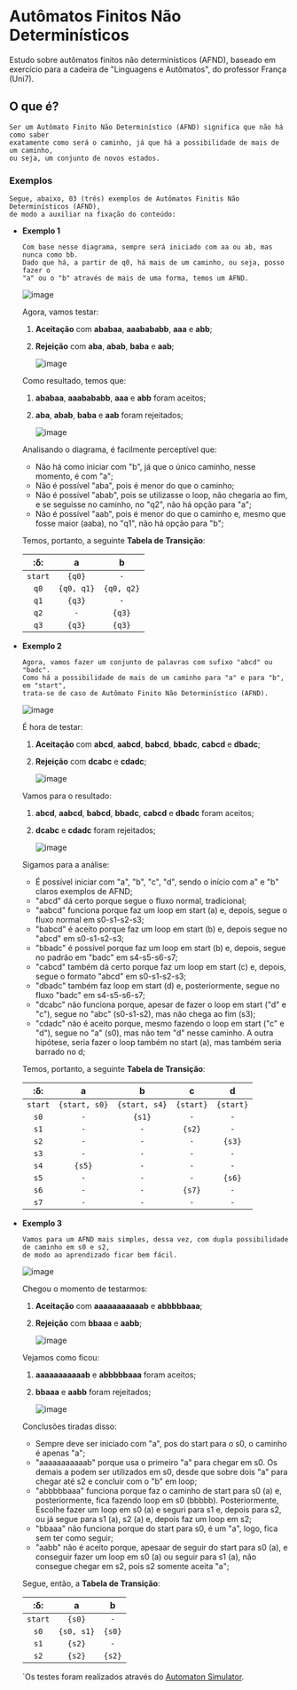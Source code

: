 # Autômatos Finitos Não Determinísticos
Estudo sobre autômatos finitos não determinísticos (AFND), baseado em exercício para a cadeira de "Linguagens e Autômatos", do professor França (Uni7).


## O que é?

	Ser um Autômato Finito Não Determinístico (AFND) significa que não há como saber
 	exatamente como será o caminho, já que há a possibilidade de mais de um caminho,
 	ou seja, um conjunto de novos estados.

### Exemplos
	Segue, abaixo, 03 (três) exemplos de Autômatos Finitis Não Determinísticos (AFND),
 	de modo a auxiliar na fixação do conteúdo:

* **Exemplo 1**

	  Com base nesse diagrama, sempre será iniciado com aa ou ab, mas nunca como bb.
	  Dado que há, a partir de q0, há mais de um caminho, ou seja, posso fazer o
	  "a" ou o "b" através de mais de uma forma, temos um AFND.
  
	 ![image](https://github.com/dgomp/automatos/assets/52968011/3a9a0f95-0994-4d0f-9f58-b94888e4a7a5)

  Agora, vamos testar:
    1. **Aceitação** com **ababaa**, **aaabababb**, **aaa** e **abb**;
    2. **Rejeição** com **aba**, **abab**, **baba** e **aab**;
 
       ![image](https://github.com/dgomp/automatos/assets/52968011/9a590ff4-553c-4a31-839b-c5d080ba7c6c)

  Como resultado, temos que:
    1. **ababaa**, **aaabababb**, **aaa** e **abb** foram aceitos;
    2. **aba**, **abab**, **baba** e **aab** foram rejeitados;
 
       ![image](https://github.com/dgomp/automatos/assets/52968011/8312cca7-4a40-439b-abda-c84dc9b4ef9f)

  Analisando o diagrama, é facilmente perceptível que:
    * Não há como iniciar com "b", já que o único caminho, nesse momento, é com "a";
    * Não é possível "aba", pois é menor do que o caminho;
    * Não é possível "abab", pois se utilizasse o loop, não chegaria ao fim, e se seguisse no caminho, no "q2", não há opção para "a";
    * Não é possível "aab", pois é menor do que o caminho e, mesmo que fosse maior (aaba), no "q1", não há opção para "b";

  Temos, portanto, a seguinte **Tabela de Transição**:

    |   :δ:   |      a     |      b     |
    | :-----: | :--------: | :--------: |
    | `start` |   `{q0}`   |    `-`     |
    | `q0`    | `{q0, q1}` | `{q0, q2}` |
    | `q1`    |    `{q3}`  |    `-`     |
    | `q2`    |    `-`     |   `{q3}`   |
    | `q3`    |   `{q3}`   |   `{q3}`   |


* **Exemplo 2**
  
	  Agora, vamos fazer um conjunto de palavras com sufixo "abcd" ou "badc".
	  Como há a possibilidade de mais de um caminho para "a" e para "b", em "start",
	  trata-se de caso de Autômato Finito Não Determinístico (AFND).

	 ![image](https://github.com/dgomp/automatos/assets/52968011/9fda0a3c-6309-4c35-8635-0ef2668c3f38)

  É hora de testar:
    1. **Aceitação** com **abcd**, **aabcd**, **babcd**, **bbadc**, **cabcd** e **dbadc**;
    2. **Rejeição** com **dcabc** e **cdadc**;
 
       ![image](https://github.com/dgomp/automatos/assets/52968011/817f73d7-3e61-4778-8747-1e07c09f7f36)

  Vamos para o resultado:
    1. **abcd**, **aabcd**, **babcd**, **bbadc**, **cabcd** e **dbadc** foram aceitos;
    2. **dcabc** e **cdadc** foram rejeitados;

       ![image](https://github.com/dgomp/automatos/assets/52968011/3bcc7303-e3d8-44c7-b4e7-5e6c76aa5fca)

  Sigamos para a análise:
    * É possível iniciar com "a", "b", "c", "d", sendo o início com a" e "b" claros exemplos de AFND;
    * "abcd" dá certo porque segue o fluxo normal, tradicional;
    * "aabcd" funciona porque faz um loop em start (a) e, depois, segue o fluxo normal em s0-s1-s2-s3;
    * "babcd" é aceito porque faz um loop em start (b) e, depois segue no "abcd" em s0-s1-s2-s3;
    * "bbadc" é possível porque faz um loop em start (b) e, depois, segue no padrão em "badc" em s4-s5-s6-s7;
    * "cabcd" também dá certo porque faz um loop em start (c) e, depois, segue o formato "abcd" em s0-s1-s2-s3;
    * "dbadc" também faz loop em start (d) e, posteriormente, segue no fluxo "badc" em s4-s5-s6-s7;
    * "dcabc" não funciona porque, apesar de fazer o loop em start ("d" e "c"), segue no "abc" (s0-s1-s2), mas não chega ao fim (s3);
    * "cdadc" não é aceito porque, mesmo fazendo o loop em start ("c" e "d"), segue no "a" (s0), mas não tem "d" nesse caminho. A outra hipótese, seria fazer o loop também no start (a), mas também seria barrado no d;


  Temos, portanto, a seguinte **Tabela de Transição**:

    |   :δ:   |        a      |       b       |      c     |      d     |
    | :-----: | :-----------: | :-----------: | :--------: | :--------: |
    | `start` | `{start, s0}` | `{start, s4}` | `{start}`  | `{start}`  |
    | `s0`    |      `-`      |     `{s1}`    |    `-`     |    `-`     |
    | `s1`    |      `-`      |      `-`      |   `{s2}`   |    `-`     |
    | `s2`    |      `-`      |      `-`      |    `-`     |   `{s3}`   |
    | `s3`    |      `-`      |      `-`      |    `-`     |    `-`     |
    | `s4`    |     `{s5}`    |      `-`      |    `-`     |    `-`     |
    | `s5`    |      `-`      |      `-`      |    `-`     |   `{s6}`   |
    | `s6`    |      `-`      |      `-`      |   `{s7}`   |    `-`     |
    | `s7`    |      `-`      |      `-`      |    `-`     |    `-`     |


* **Exemplo 3**
  
	  Vamos para um AFND mais simples, dessa vez, com dupla possibilidade de caminho em s0 e s2,
	  de modo ao aprendizado ficar bem fácil.

  
	 ![image](https://github.com/dgomp/automatos/assets/52968011/0b0081cc-595c-43f1-955c-65713950ad3d)

  Chegou o momento de testarmos:
    1. **Aceitação** com **aaaaaaaaaaab** e **abbbbbaaa**;
    2. **Rejeição** com **bbaaa** e **aabb**;
 
       ![image](https://github.com/dgomp/automatos/assets/52968011/e6756b2a-f3f7-47ce-aaf7-36b3ac2a8f13)

  Vejamos como ficou:
    1. **aaaaaaaaaaab** e **abbbbbaaa** foram aceitos;
    2. **bbaaa** e **aabb** foram rejeitados;

       ![image](https://github.com/dgomp/automatos/assets/52968011/8322d097-4f90-4b5e-9ea7-6ba64dc9115c)

  Conclusões tiradas disso:
    * Sempre deve ser iniciado com "a", pos do start para o s0, o caminho é apenas "a";
    * "aaaaaaaaaaab" porque usa o primeiro "a" para chegar em s0. Os demais a podem ser utilizados em s0, desde que sobre dois "a" para chegar até s2 e concluir com o "b" em loop;
    * "abbbbbaaa" funciona porque faz o caminho de start para s0 (a) e, posteriormente, fica fazendo loop em s0 (bbbbb). Posteriormente, Escolhe fazer um loop em s0 (a) e seguri para s1 e, depois para s2, ou já segue para s1 (a), s2 (a) e, depois faz um loop em s2;
    * "bbaaa" não funciona porque do start para s0, é um "a", logo, fica sem ter como seguir;
    * "aabb" não é aceito porque, apesaar de seguir do start para s0 (a), e conseguir fazer um loop em s0 (a) ou seguir para s1 (a), não consegue chegar em s2, pois s2 somente aceita "a";


  Segue, então, a **Tabela de Transição**:

    |   :δ:   |      a     |    b   |
    | :-----: | :--------: | :----: |
    | `start` |   `{s0}`   |   `-`  |
    | `s0`    | `{s0, s1}` | `{s0}` |
    | `s1`    |   `{s2}`   |   `-`  |
    | `s2`    |   `{s2}`   | `{s2}` |

  `Os testes foram realizados através do [Automaton Simulator](https://automatonsimulator.com).
